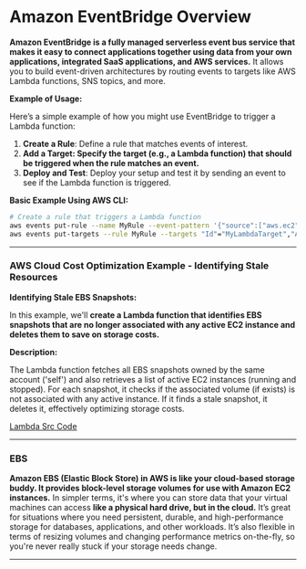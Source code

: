 # Amazon EventBridge Overview

**Amazon EventBridge is a fully managed serverless event bus service that makes it easy to connect applications together using data from your own applications, integrated SaaS applications, and AWS services.** It allows you to build event-driven architectures by routing events to targets like AWS Lambda functions, SNS topics, and more.

**Example of Usage:**

Here’s a simple example of how you might use EventBridge to trigger a Lambda function:

1. **Create a Rule**: Define a rule that matches events of interest.
2. **Add a Target: Specify the target (e.g., a Lambda function) that should be triggered when the rule matches an event.**
3. **Deploy and Test**: Deploy your setup and test it by sending an event to see if the Lambda function is triggered.

**Basic Example Using AWS CLI:**

```bash
# Create a rule that triggers a Lambda function
aws events put-rule --name MyRule --event-pattern '{"source":["aws.ec2"]}'
aws events put-targets --rule MyRule --targets "Id"="MyLambdaTarget","Arn"="arn:aws:lambda:us-east-1:123456789012:function:MyFunction"
```



---
### AWS Cloud Cost Optimization Example - Identifying Stale Resources

**Identifying Stale EBS Snapshots:**

In this example, we'll **create a Lambda function that identifies EBS snapshots that are no longer associated with any active EC2 instance and deletes them to save on storage costs.**

**Description:**

The Lambda function fetches all EBS snapshots owned by the same account ('self') and also retrieves a list of active EC2 instances (running and stopped). For each snapshot, it checks if the associated volume (if exists) is not associated with any active instance. If it finds a stale snapshot, it deletes it, effectively optimizing storage costs.

[Lambda Src Code](./ebs_stale_snapshosts.py)

---
### EBS

**Amazon EBS (Elastic Block Store) in AWS is like your cloud-based storage buddy. It provides block-level storage volumes for use with Amazon EC2 instances.** In simpler terms, it's where you can store data that your virtual machines can access **like a physical hard drive, but in the cloud.** It’s great for situations where you need persistent, durable, and high-performance storage for databases, applications, and other workloads. It’s also flexible in terms of resizing volumes and changing performance metrics on-the-fly, so you're never really stuck if your storage needs change.



---